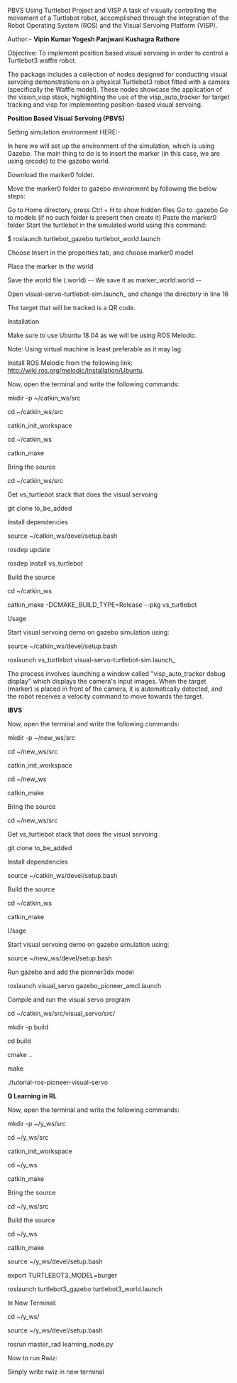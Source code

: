 PBVS Using Turtlebot Project and VISP
A task of visually controlling the movement of a Turtlebot robot, accomplished through the integration of the Robot Operating System (ROS) and the Visual Servoing Platform (VISP).

Author:-
**Vipin Kumar
Yogesh Panjwani
Kushagra Rathore**

Objective:
To implement position based visual servoing in order to control a Turtlebot3 waffle robot.

The package includes a collection of nodes designed for conducting visual servoing demonstrations on a physical Turtlebot3 robot fitted with a camera (specifically the Waffle model). These nodes showcase the application of the vision_visp stack, highlighting the use of the visp_auto_tracker for target tracking and visp for implementing position-based visual servoing.


**Position Based Visual Servoing (PBVS)**

Setting simulation environment HERE:-

In here we will set up the environment of the simulation, which is using Gazebo. The main thing to do is to insert the marker (in this case, we are using qrcode) to the gazebo world.

Download the marker0 folder.

Move the marker0 folder to gazebo environment by following the below steps:

Go to Home directory, press Ctrl + H to show hidden files
Go to .gazebo
Go to models (if no such folder is present then create it)
Paste the marker0 folder
Start the turtlebot in the simulated world using this command:

$ roslaunch turtlebot_gazebo turtlebot_world.launch

Choose Insert in the properties tab, and choose marker0 model

Place the marker in the world

Save the world file (.world) -- We save it as marker_world.world --

Open visual-servo-turtlebot-sim.launch_ and change the directory in line 16

<arg name="world_name" value="[PATH TO YOUR MARKER WORLD]"/>



The target that will be tracked is a QR code. 

Installation

Make sure to use Ubuntu 18.04 as we will be using ROS Melodic.

Note: Using virtual machine is least preferable as it may lag.

Install ROS Melodic from the following link: http://wiki.ros.org/melodic/Installation/Ubuntu.

Now, open the terminal and write the following commands:

mkdir -p ~/catkin_ws/src

cd ~/catkin_ws/src

catkin_init_workspace

cd ~/catkin_ws

catkin_make

Bring the source

cd ~/catkin_ws/src

Get vs_turtlebot stack that does the visual servoing

git clone to_be_added

Install dependencies

source ~/catkin_ws/devel/setup.bash

rosdep update

rosdep install vs_turtlebot

Build the source

cd ~/catkin_ws

catkin_make -DCMAKE_BUILD_TYPE=Release --pkg vs_turtlebot

Usage

Start visual servoing demo on gazebo simulation using:

source ~/catkin_ws/devel/setup.bash

roslaunch vs_turtlebot visual-servo-turtlebot-sim.launch_

The process involves launching a window called "visp_auto_tracker debug display" which displays the camera's input images. When the target (marker) is placed in front of the camera, it is automatically detected, and the robot receives a velocity command to move towards the target.




**IBVS**

Now, open the terminal and write the following commands:

mkdir -p ~/new_ws/src

cd ~/new_ws/src

catkin_init_workspace

cd ~/new_ws

catkin_make

Bring the source

cd ~/new_ws/src

Get vs_turtlebot stack that does the visual servoing

git clone to_be_added

Install dependencies

source ~/catkin_ws/devel/setup.bash


Build the source

cd ~/catkin_ws

catkin_make 

Usage

Start visual servoing demo on gazebo simulation using:

source ~/new_ws/devel/setup.bash

Run gazebo and add the pionner3dx model

roslaunch visual_servo gazebo_pioneer_amcl.launch

Compile and run the visual servo program

cd ~/catkin_ws/src/visual_servo/src/

mkdir -p build

cd build

cmake ..

make

./tutorial-ros-pioneer-visual-servo




**Q Learning in RL**

Now, open the terminal and write the following commands:

mkdir -p ~/y_ws/src

cd ~/y_ws/src

catkin_init_workspace

cd ~/y_ws

catkin_make

Bring the source

cd ~/y_ws/src

Build the source

cd ~/y_ws

catkin_make

source ~/y_ws/devel/setup.bash

export TURTLEBOT3_MODEL=burger

roslaunch turtlebot3_gazebo turtlebot3_world.launch

In New Terminal:

cd ~/y_ws/

source ~/y_ws/devel/setup.bash

rosrun master_rad learning_node.py

Now to run Rwiz:

Simply write rwiz in new terminal


